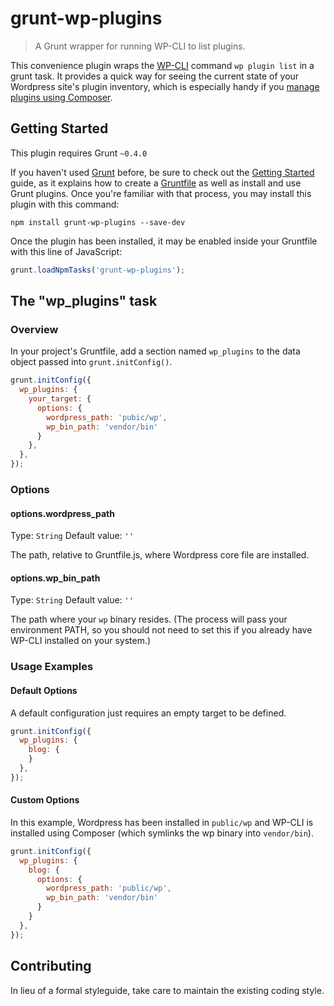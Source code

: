 # grunt-wp-plugins

> A Grunt wrapper for running WP-CLI to list plugins.

This convenience plugin wraps the [WP-CLI](http://wp-cli.org/) command `wp plugin list` in a grunt task. It provides a quick way for seeing the current state of your Wordpress site's plugin inventory, which is especially handy if you [manage plugins using Composer](http://composer.rarst.net/).

## Getting Started
This plugin requires Grunt `~0.4.0`

If you haven't used [Grunt](http://gruntjs.com/) before, be sure to check out the [Getting Started](http://gruntjs.com/getting-started) guide, as it explains how to create a [Gruntfile](http://gruntjs.com/sample-gruntfile) as well as install and use Grunt plugins. Once you're familiar with that process, you may install this plugin with this command:

```shell
npm install grunt-wp-plugins --save-dev
```

Once the plugin has been installed, it may be enabled inside your Gruntfile with this line of JavaScript:

```js
grunt.loadNpmTasks('grunt-wp-plugins');
```

## The "wp_plugins" task

### Overview
In your project's Gruntfile, add a section named `wp_plugins` to the data object passed into `grunt.initConfig()`.

```js
grunt.initConfig({
  wp_plugins: {
    your_target: {
      options: {
        wordpress_path: 'pubic/wp',
        wp_bin_path: 'vendor/bin' 
      }
    },
  },
});
```

### Options

#### options.wordpress_path
Type: `String`
Default value: `''`

The path, relative to Gruntfile.js, where Wordpress core file are installed.

#### options.wp_bin_path
Type: `String`
Default value: `''`

The path where your `wp` binary resides. (The process will pass your environment PATH, so you should not need to set this if you already have WP-CLI installed on your system.)

### Usage Examples

#### Default Options
A default configuration just requires an empty target to be defined.

```js
grunt.initConfig({
  wp_plugins: {
    blog: {
    }
  },
});
```

#### Custom Options
In this example, Wordpress has been installed in `public/wp` and WP-CLI is installed using Composer (which symlinks the wp binary into `vendor/bin`). 

```js
grunt.initConfig({
  wp_plugins: {
    blog: {
      options: {
        wordpress_path: 'public/wp',
        wp_bin_path: 'vendor/bin'
      }
    }
  },
});
```

## Contributing
In lieu of a formal styleguide, take care to maintain the existing coding style. 
